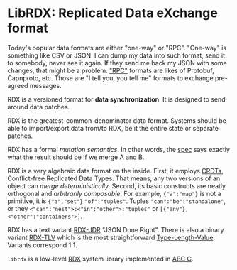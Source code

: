 #   LibRDX: Replicated Data eXchange format

Today's popular data formats are either "one-way" or "RPC".
"One-way" is something like CSV or JSON.
I can dump my data into such format, send it to somebody, never see it again.
If they send me back my JSON with some changes, that might be a problem.
["RPC"][p] formats are likes of Protobuf, Capnproto, etc.
Those are "I tell you, you tell me" formats to exchange pre-agreed messages.

RDX is a versioned format for **data synchronization**.
It is designed to send around data patches.

RDX is the greatest-common-denominator data format.
Systems should be able to import/export data from/to RDX,
be it the entire state or separate patches.

RDX has a formal *mutation semantics*.
In other words, the [spec][X] says exactly what the result should be if we merge A and B.

RDX is a very algebraic data format on the inside.
First, it employs [CRDTs][T], Conflict-free Replicated Data Types.
That means, any two versions of an object can *merge deterministically*.
Second, its basic constructs are neatly orthogonal and *arbitrarily composable*.
For example, `{"a":"map"}` is not a primitive, it is `{"a","set"}` `"of":"tuples"`.
Tuples `"can":"be":"standalone"`, or they `<"can":"nest">:<"in":"other">:"tuples"` or `[{"any"}, <"other":"containers">]`.

RDX has a text variant [RDX-JDR][J] "JSON Done Right".
There is also a binary variant [RDX-TLV][X] which is the most straightforward [Type-Length-Value][L].
Variants correspond 1:1.

`librdx` is a low-level [RDX][X] system library implemented in [ABC C][A].

[A]: ./ABC.md
[X]: ./RDX.md
[J]: ./RDXJ.md
[c]: http://github.com/drpcorg/chotki/rdx
[p]: https://en.wikipedia.org/wiki/Remote_procedure_call
[T]: http://en.wikipedia.org/wiki/CRDT
[L]: https://en.wikipedia.org/wiki/Type-length-value
